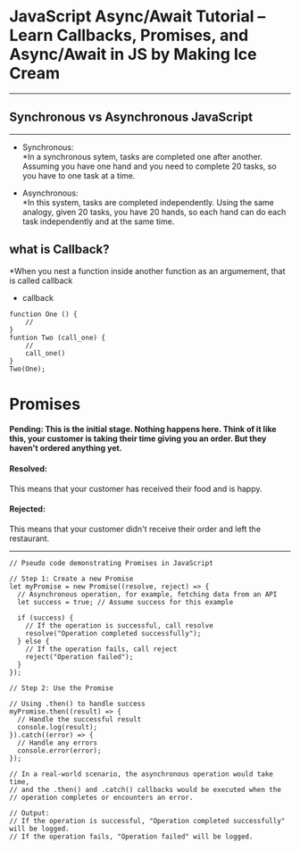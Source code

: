 # JavaScript Async/Await Tutorial – Learn Callbacks, Promises, and Async/Await in JS by Making Ice Cream
---------------------------------------------------------------------------------------------------
## Synchronous vs Asynchronous JavaScript
-------------------------------------------

* Synchronous:  
*In a synchronous sytem, tasks are completed one after another. Assuming you have one hand and you need to complete 20 tasks, so you have to one task at a time.    

* Asynchronous:  
*In this system, tasks are completed independently. Using the same analogy, given 20 tasks, you have 20 hands, so each hand can do each task independently and at the same time.

## what is Callback?  
*When you nest a function inside another function as an argumement, that is called callback   

* callback  
```
function One () {
    //
}
funtion Two (call_one) {
    //
    call_one()
}
Two(One);
```

# Promises
<h4>Pending:</4> This is the initial stage. Nothing happens here. Think of it like this, your customer is taking their time giving you an order. But they haven't ordered anything yet.   
<h4>Resolved:</h4> This means that your customer has received their food and is happy.   
<h4>Rejected:</h4> This means that your customer didn't receive their order and left the restaurant.  

------------------------------------------------------

```
// Pseudo code demonstrating Promises in JavaScript

// Step 1: Create a new Promise
let myPromise = new Promise((resolve, reject) => {
  // Asynchronous operation, for example, fetching data from an API
  let success = true; // Assume success for this example

  if (success) {
    // If the operation is successful, call resolve
    resolve("Operation completed successfully");
  } else {
    // If the operation fails, call reject
    reject("Operation failed");
  }
});

// Step 2: Use the Promise

// Using .then() to handle success
myPromise.then((result) => {
  // Handle the successful result
  console.log(result);
}).catch((error) => {
  // Handle any errors
  console.error(error);
});

// In a real-world scenario, the asynchronous operation would take time,
// and the .then() and .catch() callbacks would be executed when the
// operation completes or encounters an error.

// Output:
// If the operation is successful, "Operation completed successfully" will be logged.
// If the operation fails, "Operation failed" will be logged.

```